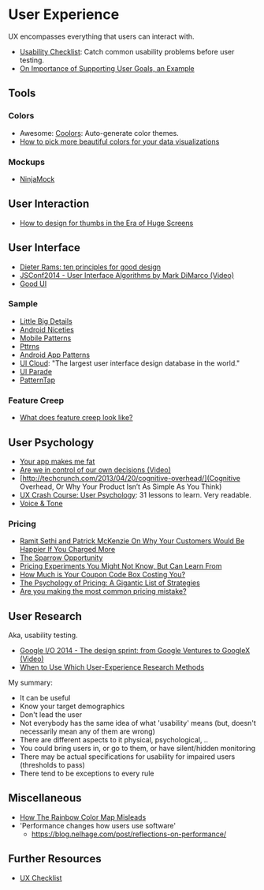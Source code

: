 # User Experience
UX encompasses everything that users can interact with.

- [Usability Checklist](https://userium.com/): Catch common usability problems before user testing.
- [On Importance of Supporting User Goals, an Example](http://www.androiduipatterns.com/2014/08/on-importance-of-supporting-user-goals.html)



## Tools

### Colors
- Awesome: [Coolors](https://coolors.co/): Auto-generate color themes.
- [How to pick more beautiful colors for your data visualizations](https://blog.datawrapper.de/beautifulcolors/)

### Mockups
- [NinjaMock](https://ninjamock.com/)



## User Interaction
- [How to design for thumbs in the Era of Huge Screens](http://scotthurff.com/posts/how-to-design-for-thumbs-in-the-era-of-huge-screens)


## User Interface
- [Dieter Rams: ten principles for good design](https://www.vitsoe.com/gb/about/good-design)
- [JSConf2014 - User Interface Algorithms by Mark DiMarco (Video)](https://www.youtube.com/watch?v=90NsjKvz9Ns)
- [Good UI](http://www.goodui.org/)

### Sample
- [Little Big Details](http://littlebigdetails.com/)
- [Android Niceties](http://androidniceties.tumblr.com/)
- [Mobile Patterns](http://www.mobile-patterns.com/)
- [Pttrns](http://pttrns.com/)
- [Android App Patterns](http://www.android-app-patterns.com/)
- [UI Cloud](http://ui-cloud.com/): "The largest user interface design database in the world."
- [UI Parade](http://www.uiparade.com/)
- [PatternTap](http://zurb.com/patterntap)

### Feature Creep
- [What does feature creep look like?](https://blog.intercom.io/what-does-feature-creep-look-like/)



## User Psychology
- [Your app makes me fat](http://seriouspony.com/blog/2013/7/24/your-app-makes-me-fat)
- [Are we in control of our own decisions (Video)](http://www.ted.com/talks/dan_ariely_asks_are_we_in_control_of_our_own_decisions)
- [http://techcrunch.com/2013/04/20/cognitive-overhead/](Cognitive Overhead, Or Why Your Product Isn’t As Simple As You Think)
- [UX Crash Course: User Psychology](http://thehipperelement.com/post/87574750438/ux-crash-course-user-psychology): 31 lessons to learn. Very readable.
- [Voice & Tone](http://voiceandtone.com/)

### Pricing ###
- [Ramit Sethi and Patrick McKenzie On Why Your Customers Would Be Happier If You Charged More](http://www.kalzumeus.com/2012/09/21/ramit-sethi-and-patrick-mckenzie-on-why-your-customers-would-be-happier-if-you-charged-more/)
- [The Sparrow Opportunity](http://davidbarnard.com/post/58970916992/the-sparrow-opportunity)
- [Pricing Experiments You Might Not Know, But Can Learn From](http://conversionxl.com/pricing-experiments-you-might-not-know-but-can-learn-from/)
- [How Much is Your Coupon Code Box Costing You?](http://www.getelastic.com/coupon-box/)
- [The Psychology of Pricing: A Gigantic List of Strategies](http://www.nickkolenda.com/psychological-pricing-strategies/)
- [Are you making the most common pricing mistake?](https://fizzle.co/sparkline/most-common-pricing-mistake)



## User Research
Aka, usability testing.

- [Google I/O 2014 - The design sprint: from Google Ventures to GoogleX (Video)](https://www.youtube.com/watch?v=aWQUSiOZ0x8)
- [When to Use Which User-Experience Research Methods](http://www.nngroup.com/articles/which-ux-research-methods/)

My summary:

- It can be useful
- Know your target demographics
- Don't lead the user
- Not everybody has the same idea of what 'usability' means (but, doesn't necessarily mean any of them are wrong)
- There are different aspects to it physical, psychological, ..
- You could bring users in, or go to them, or have silent/hidden monitoring
- There may be actual specifications for usability for impaired users (thresholds to pass)
- There tend to be exceptions to every rule



## Miscellaneous
- [How The Rainbow Color Map Misleads](https://eagereyes.org/basics/rainbow-color-map)
- 'Performance changes how users use software'
    - https://blog.nelhage.com/post/reflections-on-performance/


## Further Resources
- [UX Checklist](http://uxchecklist.github.io/)
